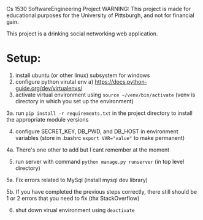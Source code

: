 Cs 1530 SoftwareEngineering Project
WARNING: This project is made for educational purposes for the University of Pittsburgh, and not for financial gain. 

This project is a drinking social networking web application. 

# Setup:
1. install ubuntu (or other linux) subsystem for windows
2. configure python virutal env
a) https://docs.python-guide.org/dev/virtualenvs/
3. activate virtual environment using `source ~/venv/bin/activate` (venv is directory in which you set up the environment)

3a. run `pip install -r requirements.txt` in the project directory to install the appropriate module versions

4. configure SECRET_KEY, DB_PWD, and DB_HOST in environment variables (store in .bashrc `export VAR="value"` to make permanent)

4a. There's one other to add but I cant remember at the moment

5. run server with command `python manage.py runserver` (in top level directory)

5a. Fix errors related to MySql (install mysql dev library)

5b. If you have completed the previous steps correctly, there still should be 1 or 2 errors that you need to fix (thx StackOverflow)

6. shut down virual environment using `deactivate`

